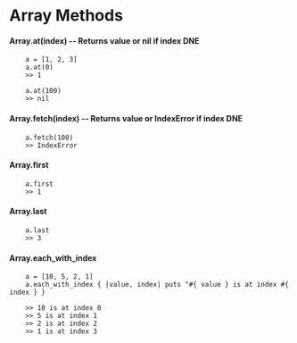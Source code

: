 # Array Methods

#### Array.at(index) -- Returns value or nil if index DNE

		a = [1, 2, 3]
		a.at(0)
		>> 1
		
		a.at(100)
		>> nil
		
#### Array.fetch(index) -- Returns value or IndexError if index DNE

		a.fetch(100)
		>> IndexError
		
#### Array.first

		a.first
		>> 1
		
#### Array.last
		
		a.last
		>> 3

#### Array.each_with_index 

		a = [10, 5, 2, 1]
		a.each_with_index { |value, index| puts "#{ value } is at index #{ index } }
		
		>> 10 is at index 0
		>> 5 is at index 1
		>> 2 is at index 2
		>> 1 is at index 3